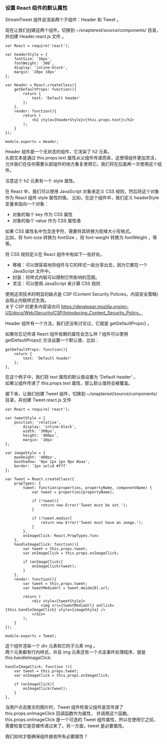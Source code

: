 ### 设置 React 组件的默认属性

StreamTweet 组件会渲染两个子组件：Header 和 Tweet 。      

现在让我们创建这两个组件。切换到 ~/snapterest/source/components/ 目录，并创建 Header.react.js 文件 。    

	var React = require('react');

    var headerStyle = {
    	fontSize: '16px',
        fontWeight: '300',
        display: 'inline-block',
        margin: '20px 10px'  
    };

    var Header = React.createClass({
    	getDefaultProps: function(){
        	return {
            	text: 'Default header'
            };
        },
        render: function(){
        	return (
            	<h2 style={headerStyle}>{this.props.text}</h2>
            );
        }
    });

    module.exports = Header;

Header 组件是一个无状态的组件，它渲染了 h2 元素。  
头部文本是通过 this.props.text 属性从父组件传递而来，这使得组件更加灵活，
允许我们在任何需要头部组件的地方重复使用它。我们将在后面再一次使用这个组件。    

注意这个 h2 元素有一个 style 属性。    

在 React 中，我们可以使用 JavaScript 对象来定义 CSS 规则，然后将这个对象作为 React 组件 style 属性的值。
比如，在这个组件中，我们定义 headerStyle 变量来指向一个对象：        

 - 对象的每个 key 作为 CSS 属性
 - 对象的每个 value 作为 CSS 属性值

如果 CSS 属性名中包含连字符，需要将其转换为驼峰大小写格式。  
比如，将 font-size 转换为 fontSize ，将 font-weight 转换为 fontWeight ，等等。    

将 CSS 规则定义在 React 组件中有如下一些好处。   

 - 移植：可以很容易地将组件与它的样式一起分享出去，因为它都在一个 JavaScript 文件中。
 - 封装：将样式内联可以限制它所影响的范围。
 - 灵活：可以使用 JavaScript 来计算 CSS 规则

使用这项技术的明显的缺点是 CSP (Content Security Policies，内容安全策略) 会阻止内联样式生效。  
关于 CSP 的更多内容请访问 
https://developer.mozilla.org/en-US/docs/Web/Security/CSP/Introducing_Content_Security_Policy。  

Header 组件有一个方法，我们还没有讨论过，它就是 getDefaultProps() 。    

如果你忘记传递 React 组件依赖的属性会怎么样？组件可以使用 getDefaultProps() 方法设置一个默认值，比如：    

	getDefaultProps: function(){
     	return {
          	text: 'Default header'
    	};
	},

在这个例子中，我们将 text 属性的默认值设置为 'Default header' 。  
如果父组件传递了 this.props.text 属性，那么默认值将会被覆盖。    

接下来，让我们创建 Tweet 组件，切换到 ~/snapterest/source/components/ 目录，并创建 Tweet.react.js 文件  

	var React = require('react');

    var tweetStyle = {
    	position: 'relative',
        	display: 'inline-block',
          	width: '300px',
          	height: '400px',
          	margin: '10px'
    };

    var imageStyle = {
    	maxHeight: '400px',
        boxShadow: '0px 1px 1px 0px #aaa',
        border: '1px solid #fff'
    };

    var Tweet = React.createClass({
    	propTypes: {
        	tweet: function(properties, propertyName, componentName) {
        		var tweet = properties[propertyName];

        		if (!tweet){
        			return new Error('Tweet must be set.');
        		}

        		if (!tweet.media){
        			return new Error('Tweet must have an image.');
        		}
			},
    		onImageClick: React.PropTypes.func
    	},
        handleImageClick: function(){
        	var tweet = this.props.tweet;
            var onImageClick = this.props.onImageClick;

            if (onImageClick){
            	onImageClick(tweet);
            }
        },
        render: function(){
        	var tweet = this.props.tweet;
            var tweetMediaUrl = tweet.meida[0].url;

            return (
            	<div style={tweetStyle}>
                	<img src={tweetMediaUrl} onClick={this.handleImageClick} style={imageStyle} />
                </div>
            );
        }
	});

    module.exports = Tweet;

这个组件渲染一个 div 元素和它的子元素 img 。  
两个元素都有行内样式，并且 img 元素还有一个点击事件处理程序，就是 this.handleImageClick:  

	handleImageClick: function (){
     	var tweet = this.props.tweet;
     	var onImageClick = this.props.onImageClick;

     	if (onImageClick){
          	onImageClick(tweet);
     	}
	},

当用户点击推文的图片时，Tweet 组件检查父组件是否传递了 this.props.onImageClick 回调函数作为属性，
并调用这个函数。this.props.onImageClick 是一个可选的 Tweet 组件属性，所以在使用它之前，
需要检查它是否被传递过来了。另一方面，tweet 是必要属性。  

我们如何才能确保组件接收所有必要属性？    